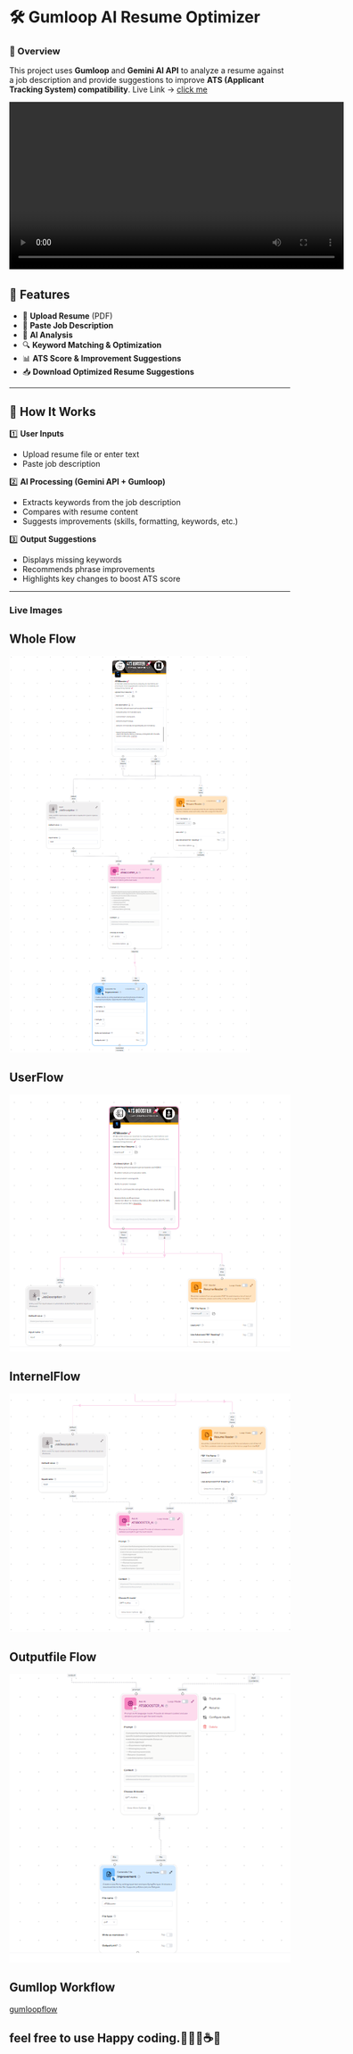 # 🛠 Gumloop AI Resume Optimizer

### 🚀 Overview  
This project uses **Gumloop** and **Gemini AI API** to analyze a resume against a job description and provide suggestions to improve **ATS (Applicant Tracking System) compatibility**. Live Link -> [click me](https://www.gumloop.com/interface/Atsbooster-jVSbrWUfcR8F9eTWtZmaRL)


<video src="livedemo/demo.mp4" controls width="600"></video>



## 🔗 Features  
- 📄 **Upload Resume** (PDF)  
- 📝 **Paste Job Description**  
- 🤖 **AI Analysis**  
- 🔍 **Keyword Matching & Optimization**  
- 📊 **ATS Score & Improvement Suggestions**  
- 📥 **Download Optimized Resume Suggestions**  

---

## 📌 How It Works  

1️⃣ **User Inputs**  
   - Upload resume file or enter text  
   - Paste job description  
   
2️⃣ **AI Processing (Gemini API + Gumloop)**  
   - Extracts keywords from the job description  
   - Compares with resume content  
   - Suggests improvements (skills, formatting, keywords, etc.)  

3️⃣ **Output Suggestions**  
   - Displays missing keywords  
   - Recommends phrase improvements  
   - Highlights key changes to boost ATS score  

---

### Live Images

## Whole Flow
![Liveimages](livedemo/flow1.png)

## UserFlow
![Liveimages](livedemo/userflow.png)

## InternelFlow
![Liveimages](livedemo/internlflow.png)

## Outputfile Flow
![Liveimages](livedemo/outputflow.png)


## Gumllop Workflow 
[gumloopflow](https://www.gumloop.com/pipeline?workbook_id=tS2artvda4K3PMExoJtqwj)


## feel free to use Happy coding.👨🏻‍💻☕🧋
